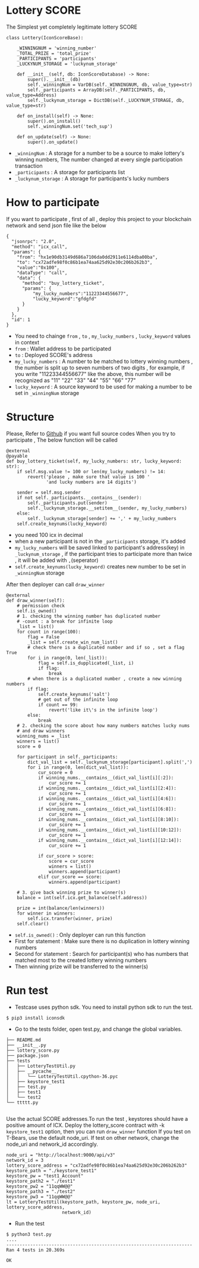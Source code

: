 # Lottery SCORE
The Simplest yet completely legitimate lottery SCORE

```
class Lottery(IconScoreBase):

    _WINNINGNUM = 'winning_number'
    _TOTAL_PRIZE = 'total_prize'
    _PARTICIPANTS = 'participants'
    _LUCKYNUM_STORAGE = 'luckynum_storage'

    def __init__(self, db: IconScoreDatabase) -> None:
        super().__init__(db)
        self._winningNum = VarDB(self._WINNINGNUM, db, value_type=str)
        self._participants = ArrayDB(self._PARTICIPANTS, db, value_type=Address)
        self._luckynum_storage = DictDB(self._LUCKYNUM_STORAGE, db, value_type=str)

    def on_install(self) -> None:
        super().on_install()
        self._winningNum.set('tech_sup')

    def on_update(self) -> None:
        super().on_update()

```
- `_winningNum` :  A storage for a number  to be a source to make lottery's winning numbers, The number changed at every single participation transaction
- `_participants` : A storage for participants list
- `_luckynum_storage` : A storage for participants's lucky numbers

# How to participate
If you want to participate , first of all , deploy this project to your blockchain network and send json file like the below
```
{
  "jsonrpc": "2.0",
  "method": "icx_call",
  "params": {
    "from": "hx1e90db3149d686a7106da0dd2911e6114dba00ba",
    "to": "cx72adfe98f0c86b1ea74aa625d92e30c206b262b3",
    "value":"0x100",
    "dataType": "call",
    "data": {
      "method": "buy_lottery_ticket",
      "params": {
	      "my_lucky_numbers":"11223344556677",
	      "lucky_keyword":"gfdgfd"
      }
    }
  },
  "id": 1
}
```
- You need to chainge `from` , `to` , `my_lucky_numbers` , `lucky_keyword` values in context
- `from` : Wallet address to be participated
- `to` : Deployed SCORE's address
- `my_lucky_numbers` : A number to be matched to lottery winning numbers , the number is split up to  seven numbers of two digits , for example, if you write "11223344556677" like the above, this number will be recognized as "11" "22" "33" "44" "55" "66" "77"
- `lucky_keyword` : A source keyword to be used for making a number to be set in `_winningNum` storage


# Structure
Please, Refer to [Github](https://github.com/nomadconnection/lottery_score) if you want full source codes
When you try to participate , The below function will be called
```
@external
@payable
def buy_lottery_ticket(self, my_lucky_numbers: str, lucky_keyword: str):
    if self.msg.value != 100 or len(my_lucky_numbers) != 14:
        revert('please , make sure that value is 100 '
               'and lucky numbers are 14 digits')

    sender = self.msg.sender
    if not self._participants.__contains__(sender):
        self._participants.put(sender)
        self._luckynum_storage.__setitem__(sender, my_lucky_numbers)
    else:
        self._luckynum_storage[sender] += ',' + my_lucky_numbers
    self.create_keynums(lucky_keyword)
```
- you need 100 icx in decimal
- when a new participant is not in the `_participants` storage, it's added
- `my_lucky_numbers` will be saved linked to participant's address(key) in `_luckynum_storage` , if the participant tries to participate more than twice , it will be added with `,`(seperator)
- `self.create_keynums(lucky_keyword)` creates new number to be set in `_winningNum` storage

After then deployer can call `draw_winner` 
```
@external
def draw_winner(self):
    # permission check
    self.is_owned()
    # 1. checking the winning number has duplicated number
    # -count : a break for infinite loop
    _list = list()
    for count in range(100):
        flag = False
        _list = self.create_win_num_list()
        # check there is a duplicated number and if so , set a flag True
        for i in range(0, len(_list)):
            flag = self.is_dupplicated(_list, i)
            if flag:
                break
        # when there is a duplicated number , create a new winning numbers
        if flag:
            self.create_keynums('salt')
            # get out of the infinite loop
            if count == 99:
                revert('like it\'s in the infinite loop')
        else:
            break
    # 2. checking the score about how many numbers matches lucky nums
    # and draw winners
    winning_nums = _list
    winners = list()
    score = 0

    for participant in self._participants:
        dict_val_list = self._luckynum_storage[participant].split(',')
        for i in range(0, len(dict_val_list)):
            cur_score = 0
            if winning_nums.__contains__(dict_val_list[i][:2]):
                cur_score += 1
            if winning_nums.__contains__(dict_val_list[i][2:4]):
                cur_score += 1
            if winning_nums.__contains__(dict_val_list[i][4:6]):
                cur_score += 1
            if winning_nums.__contains__(dict_val_list[i][6:8]):
                cur_score += 1
            if winning_nums.__contains__(dict_val_list[i][8:10]):
                cur_score += 1
            if winning_nums.__contains__(dict_val_list[i][10:12]):
                cur_score += 1
            if winning_nums.__contains__(dict_val_list[i][12:14]):
                cur_score += 1

            if cur_score > score:
                score = cur_score
                winners = list()
                winners.append(participant)
            elif cur_score == score:
                winners.append(participant)

    # 3. give back winning prize to winner(s)
    balance = int(self.icx.get_balance(self.address))

    prize = int(balance/len(winners))
    for winner in winners:
        self.icx.transfer(winner, prize)
    self.clear()
```
- `self.is_owned()` : Only deployer can run this function
- First for statement : Make sure there is no duplication in lottery winning numbers
- Second for statement : Search for participant(s) who has numbers that matched most to the created lottery winning numbers
- Then winning prize will be transferred to the winner(s)

# Run test 
- Testcase uses python sdk. You need to install python sdk to run the test.
```
$ pip3 install iconsdk
```
- Go to the tests folder, open test.py, and change the global variables.
```
├── README.md
├── __init__.py
├── lottery_score.py
├── package.json
├── tests
│   ├── LotteryTestUtil.py
│   ├── __pycache__
│   │   └── LotteryTestUtil.cpython-36.pyc
│   ├── keystore_test1
│   ├── test.py
│   ├── test1
│   └── test2
└── ttttt.py


```
Use the actual SCORE addresses.To run the test , keystores should have a positive amount of ICX. Deploy the lottery_score contract with -k `keystore_test1` option, then you can run `draw_winner` function If you test on T-Bears, use the default node_uri. If test on other network, change the node_uri and network_id accordingly.
```
node_uri = "http://localhost:9000/api/v3"
network_id = 3
lottery_score_address = "cx72adfe98f0c86b1ea74aa625d92e30c206b262b3"
keystore_path = "./keystore_test1"
keystore_pw = "test1_Account"
keystore_path2 = "./test1"
keystore_pw2 = "11qqWW@@"
keystore_path3 = "./test2"
keystore_pw3 = "11qqWW@@"
lt = LotteryTestUtil(keystore_path, keystore_pw, node_uri, lottery_score_address,
                     network_id)
```

- Run the test
```
$ python3 test.py
....
----------------------------------------------------------------------
Ran 4 tests in 20.369s

OK
```